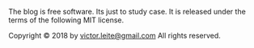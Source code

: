 The blog is free software. Its just to study case. It is released under the terms of the following MIT license.

Copyright © 2018 by victor.leite@gmail.com All rights reserved.
